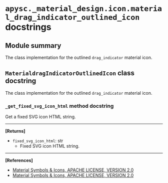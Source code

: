 # `apysc._material_design.icon.material_drag_indicator_outlined_icon` docstrings

## Module summary

The class implementation for the outlined `drag_indicator` material icon.

## `MaterialdragIndicatorOutlinedIcon` class docstring

The class implementation for the outlined `drag_indicator` material icon.

### `_get_fixed_svg_icon_html` method docstring

Get a fixed SVG icon HTML string.<hr>

**[Returns]**

- `fixed_svg_icon_html`: str
  - Fixed SVG icon HTML string.

<hr>

**[References]**

- [Material Symbols & Icons, APACHE LICENSE, VERSION 2.0](https://fonts.google.com/icons?icon.size=24&icon.color=%23e8eaed)
- [Material Symbols & Icons, APACHE LICENSE, VERSION 2.0](https://www.apache.org/licenses/LICENSE-2.0.html)